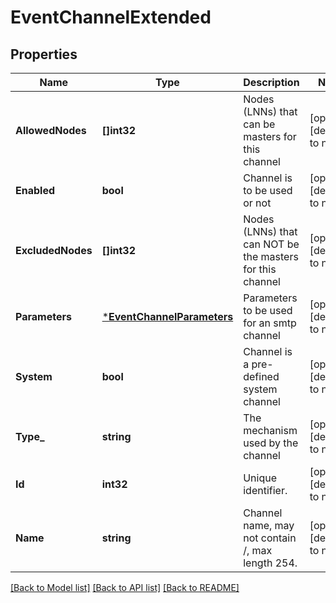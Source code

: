# EventChannelExtended

## Properties
Name | Type | Description | Notes
------------ | ------------- | ------------- | -------------
**AllowedNodes** | **[]int32** | Nodes (LNNs) that can be masters for this channel | [optional] [default to null]
**Enabled** | **bool** | Channel is to be used or not | [optional] [default to null]
**ExcludedNodes** | **[]int32** | Nodes (LNNs) that can NOT be the masters for this channel | [optional] [default to null]
**Parameters** | [***EventChannelParameters**](EventChannelParameters.md) | Parameters to be used for an smtp channel | [optional] [default to null]
**System** | **bool** | Channel is a pre-defined system channel | [optional] [default to null]
**Type_** | **string** | The mechanism used by the channel | [optional] [default to null]
**Id** | **int32** | Unique identifier. | [optional] [default to null]
**Name** | **string** | Channel name,  may not contain /, max length 254. | [optional] [default to null]

[[Back to Model list]](../README.md#documentation-for-models) [[Back to API list]](../README.md#documentation-for-api-endpoints) [[Back to README]](../README.md)


